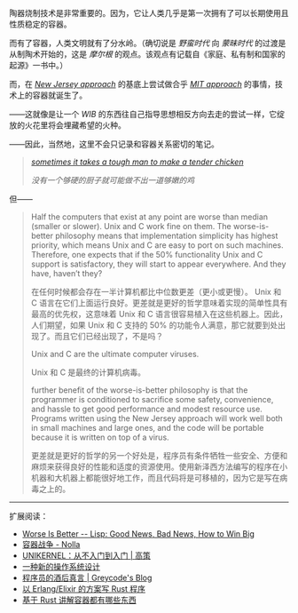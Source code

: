 陶器烧制技术是非常重要的。因为，它让人类几乎是第一次拥有了可以长期使用且性质稳定的容器。

而有了容器，人类文明就有了分水岭。（确切说是 *野蛮时代* 向 *蒙昧时代* 的过渡是从制陶术开始的，这是 *摩尔根* 的观点。该观点有记载自《家庭、私有制和国家的起源》一书中。）

而，在 [*New Jersey approach*](https://dreamsongs.com/RiseOfWorseIsBetter.html) 的基底上尝试做合乎 [*MIT approach*](https://dreamsongs.com/RiseOfWorseIsBetter.html) 的事情，技术上的容器就诞生了。

——这就像是让一个 *WIB* 的东西往自己指导思想相反方向去走的尝试一样，它绽放的火花里将会埋藏希望的火种。

——因此，当然地，这里不会只记录和容器关系密切的笔记。

> [*sometimes it takes a tough man to make a tender chicken*](https://english.stackexchange.com/questions/24460/what-does-it-takes-a-tough-man-to-make-a-tender-chicken-mean)
> 
> *没有一个够硬的厨子就可能做不出一道够嫩的鸡*
> 

但——

> Half the computers that exist at any point are worse than median (smaller or slower). Unix and C work fine on them. The worse-is-better philosophy means that implementation simplicity has highest priority, which means Unix and C are easy to port on such machines. Therefore, one expects that if the 50% functionality Unix and C support is satisfactory, they will start to appear everywhere. And they have, haven’t they?
> 
> 在任何时候都会存在一半计算机都比中位数更差（更小或更慢）。 Unix 和 C 语言在它们上面运行良好。更差就是更好的哲学意味着实现的简单性具有最高的优先权，这意味着 Unix 和 C 语言很容易植入在这些机器上。因此，人们期望，如果 Unix 和 C 支持的 50% 的功能令人满意，那它就要到处出现了。而且它们已经出现了，不是吗？
> 
> Unix and C are the ultimate computer viruses.
> 
> Unix 和 C 是最终的计算机病毒。
> 
> further benefit of the worse-is-better philosophy is that the programmer is conditioned to sacrifice some safety, convenience, and hassle to get good performance and modest resource use. Programs written using the New Jersey approach will work well both in small machines and large ones, and the code will be portable because it is written on top of a virus.
> 
> 更差就是更好的哲学的另一个好处是，程序员有条件牺牲一些安全、方便和麻烦来获得良好的性能和适度的资源使用。使用新泽西方法编写的程序在小机器和大机器上都能很好地工作，而且代码将是可移植的，因为它是写在病毒之上的。
> 

--------

扩展阅读：

- [Worse Is Better -- Lisp: Good News, Bad News, How to Win Big](https://dreamsongs.com/WIB.html)
- [容器战争 - Nolla](https://cmgs.me/life/container-war)
- [UNIKERNEL：从不入门到入门 | 高策](https://gaocegege.com/Blog/%E5%AE%89%E5%88%A9/unikernel-book)
- [一种新的操作系统设计](https://www.yinwang.org/blog-cn/2013/04/14/os-design)
- [程序员的酒后真言 | Greycode's Blog](https://greycode.top/posts/a98d5ec3509f483e80919ca2e09bda1b/)
- [以 Erlang/Elixir 的方案写 Rust 程序](https://lunatic.solutions/blog/writing-rust-the-elixir-way/)
- [基于 Rust 讲解容器都有哪些东西](https://litchipi.github.io/series/container_in_rust)
